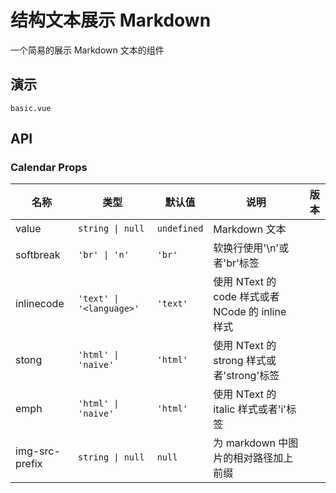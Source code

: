 <!--single-column-->

# 结构文本展示 Markdown

一个简易的展示 Markdown 文本的组件

## 演示

```demo
basic.vue
```

## API

### Calendar Props

| 名称 | 类型 | 默认值 | 说明 | 版本 |
| --- | --- | --- | --- | --- |
| value | `string \| null` | `undefined` | Markdown 文本 |  |
| softbreak | `'br' \| 'n'` | `'br'` | 软换行使用'\n'或者'br'标签 |  |
| inlinecode | `'text' \| '<language>'` | `'text'` | 使用 NText 的 code 样式或者 NCode 的 inline 样式 |  |
| stong | `'html' \| 'naive'` | `'html'` | 使用 NText 的 strong 样式或者'strong'标签 |  |
| emph | `'html' \| 'naive'` | `'html'` | 使用 NText 的 italic 样式或者'i'标签 |  |
| img-src-prefix | `string \| null` | `null` | 为 markdown 中图片的相对路径加上前缀 |  |
